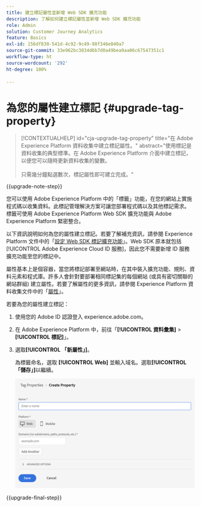 ```yaml
---
title: 建立標記屬性並新增 Web SDK 擴充功能
description: 了解如何建立標記屬性並新增 Web SDK 擴充功能
role: Admin
solution: Customer Journey Analytics
feature: Basics
exl-id: 156df830-541d-4c92-9c49-98f346e040a7
source-git-commit: 33e962bc3834d6b7d0a49bea9aa06c67547351c1
workflow-type: ht
source-wordcount: '292'
ht-degree: 100%

---
```


# 為您的屬性建立標記 {#upgrade-tag-property}

<!-- markdownlint-disable MD034 -->

>[!CONTEXTUALHELP]
>id="cja-upgrade-tag-property"
>title="在 Adobe Experience Platform 資料收集中建立標記屬性。"
>abstract="使用標記是資料收集的典型標準。在 Adobe Experience Platform 介面中建立標記，以便您可以隨時更新資料收集的變數。<br><br>只需幾分鐘點選數次，標記屬性即可建立完成。"

<!-- markdownlint-enable MD034 -->

{{upgrade-note-step}}

您可以使用 Adobe Experience Platform 中的「標籤」功能，在您的網站上實施程式碼以收集資料。此標記管理解決方案可讓您部署程式碼以及其他標記需求。 標籤可使用 Adobe Experience Platform Web SDK 擴充功能與 Adobe Experience Platform 緊密整合。

以下資訊說明如何為您的屬性建立標記。若要了解補充資訊，請參閱 Experience Platform 文件中的「[設定 Web SDK 標記擴充功能](https://experienceleague.adobe.com/zh-hant/docs/experience-platform/tags/extensions/client/web-sdk/web-sdk-extension-configuration)」。Web SDK 原本就包括 [!UICONTROL Adobe Experience Cloud ID 服務]，因此您不需要新增 ID 服務擴充功能至您的標記中。

屬性基本上是個容器，當您將標記部署至網站時，在其中裝入擴充功能、規則、資料元素和程式庫。許多人會針對要部署相同標記集的每個網站 (或具有密切關聯的網站群組) 建立屬性。若要了解屬性的更多資訊，請參閱 Experience Platform 資料收集文件中的「[屬性](https://experienceleague.adobe.com/zh-hant/docs/experience-platform/tags/admin/companies-and-properties)」。

若要為您的屬性建立標記：

1. 使用您的 Adobe ID 認證登入 experience.adobe.com。

1. 在 Adobe Experience Platform 中，前往「**[!UICONTROL 資料彙集]** > **[!UICONTROL 標記]**」。

1. 選取&#x200B;**[!UICONTROL 「新屬性」]**。

   為標籤命名，選取 **[!UICONTROL Web]** 並輸入域名。選取&#x200B;**[!UICONTROL 「儲存」]**&#x200B;以繼續。

   ![建立屬性](assets/create-property.png)

{{upgrade-final-step}}
